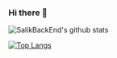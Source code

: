 ### Hi there 👋

<!--
**SalikBackEnd/SalikBackEnd** is a ✨ _special_ ✨ repository because its `README.md` (this file) appears on your GitHub profile.

Here are some ideas to get you started:

- 🔭 I’m currently working on ...
- 🌱 I’m currently learning ...
- 👯 I’m looking to collaborate on ...
- 🤔 I’m looking for help with ...
- 💬 Ask me about ...
- 📫 How to reach me: ...
- 😄 Pronouns: ...
- ⚡ Fun fact: ...
-->
![SalikBackEnd's github stats](https://github-readme-stats.vercel.app/api?username=SalikBackEnd&theme=react&show_icons=true)

[![Top Langs](https://github-readme-stats.vercel.app/api/top-langs/?username=SalikBackEnd&layout=compact&theme=react)](https://github.com/anuraghazra/github-readme-stats)
